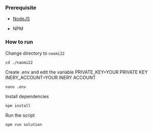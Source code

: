 ### Prerequisite

- [NodeJS](https://nodejs.org/en/)

- NPM



### How to run

Change directory to ```naomi22```

```shell
cd ./naomi22
```

Create .env and edit the variable
PRIVATE_KEY=YOUR PRIVATE KEY
INERY_ACCOUNT=YOUR INERY ACCOUNT

```shell
nano .env
```

Install dependencies

```shell
npm install
```

Run the script

```
npm run solution
```
